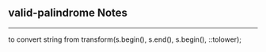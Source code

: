 <h2>valid-palindrome Notes</h2><hr>to convert string from transform(s.begin(), s.end(), s.begin(), ::tolower);